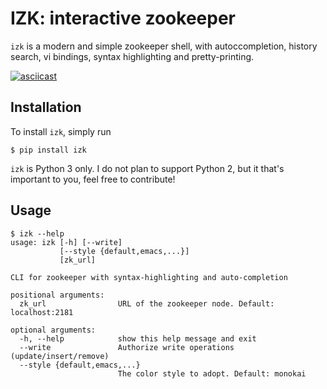 # IZK: interactive zookeeper

`izk` is a modern and simple zookeeper shell, with autoccompletion, history search, vi bindings, syntax highlighting and pretty-printing.

[![asciicast](https://asciinema.org/a/VTVM9q6t2vD39TvBB27LWioJY.png)](https://asciinema.org/a/VTVM9q6t2vD39TvBB27LWioJY)

## Installation

To install `izk`, simply run

```shell
$ pip install izk
```

`izk` is Python 3 only. I do not plan to support Python 2, but it that's important to you, feel free to contribute!

## Usage

```shell
$ izk --help
usage: izk [-h] [--write]
           [--style {default,emacs,...}]
           [zk_url]

CLI for zookeeper with syntax-highlighting and auto-completion

positional arguments:
  zk_url                URL of the zookeeper node. Default: localhost:2181

optional arguments:
  -h, --help            show this help message and exit
  --write               Authorize write operations (update/insert/remove)
  --style {default,emacs,...}
                        The color style to adopt. Default: monokai
```
